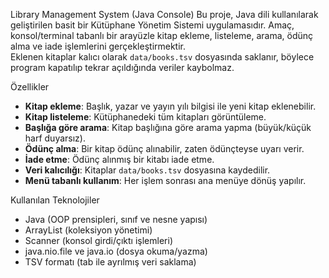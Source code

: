 Library Management System (Java Console) 
Bu proje, Java dili kullanılarak geliştirilen basit bir Kütüphane Yönetim Sistemi uygulamasıdır. 
Amaç, konsol/terminal tabanlı bir arayüzle kitap ekleme, listeleme, arama, ödünç alma ve iade işlemlerini gerçekleştirmektir.  
Eklenen kitaplar kalıcı olarak `data/books.tsv` dosyasında saklanır, böylece program kapatılıp tekrar açıldığında veriler kaybolmaz. 

Özellikler  
- **Kitap ekleme**: Başlık, yazar ve yayın yılı bilgisi ile yeni kitap eklenebilir.
- **Kitap listeleme**: Kütüphanedeki tüm kitapları görüntüleme.
- **Başlığa göre arama**: Kitap başlığına göre arama yapma (büyük/küçük harf duyarsız).
- **Ödünç alma**: Bir kitap ödünç alınabilir, zaten ödünçteyse uyarı verir.
- **İade etme**: Ödünç alınmış bir kitabı iade etme.
- **Veri kalıcılığı**: Kitaplar `data/books.tsv` dosyasına kaydedilir.
- **Menü tabanlı kullanım**: Her işlem sonrası ana menüye dönüş yapılır.  

 Kullanılan Teknolojiler
-   Java (OOP prensipleri, sınıf ve nesne yapısı)
-   ArrayList (koleksiyon yönetimi)
-   Scanner (konsol girdi/çıktı işlemleri)
-   java.nio.file ve java.io (dosya okuma/yazma)
-   TSV formatı (tab ile ayrılmış veri saklama) 
